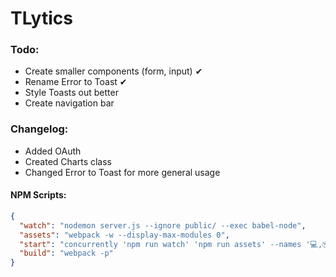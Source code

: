 # TLytics

### Todo:
* Create smaller components (form, input) ✔︎
* Rename Error to Toast ✔︎
* Style Toasts out better
* Create navigation bar

### Changelog:
* Added OAuth
* Created Charts class
* Changed Error to Toast for more general usage

#### NPM Scripts:
```json
{
  "watch": "nodemon server.js --ignore public/ --exec babel-node",
  "assets": "webpack -w --display-max-modules 0",
  "start": "concurrently 'npm run watch' 'npm run assets' --names '💻,📦' --prefix name",
  "build": "webpack -p"
}
```